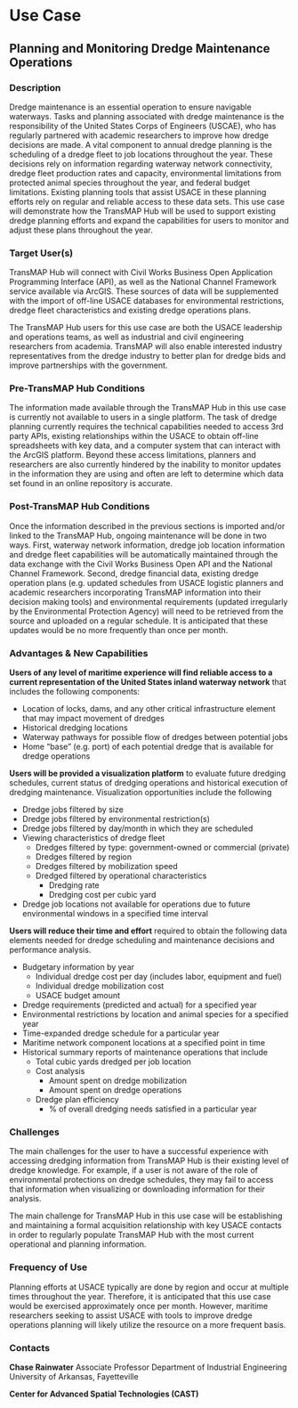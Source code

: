 # Use Case
## Planning and Monitoring Dredge Maintenance Operations

### Description

Dredge maintenance is an essential operation to ensure navigable waterways. Tasks and planning associated with dredge maintenance is the responsibility of the United States Corps of Engineers (USCAE), who has regularly partnered with academic researchers to improve how dredge decisions are made. A vital component to annual dredge planning is the scheduling of a dredge fleet to job locations throughout the year. These decisions rely on information regarding waterway network connectivity, dredge fleet production rates and capacity, environmental limitations from protected animal species throughout the year, and federal budget limitations. Existing planning tools that assist USACE in these planning efforts rely on regular and reliable access to these data sets. This use case will demonstrate how the TransMAP Hub will be used to support existing dredge planning efforts and expand the capabilities for users to monitor and adjust these plans throughout the year.


### Target User(s)

TransMAP Hub will connect with Civil Works Business Open Application Programming Interface (API), as well as the National Channel Framework service available via ArcGIS. These sources of data will be supplemented with the import of off-line USACE databases for environmental restrictions, dredge fleet characteristics and existing dredge operations plans.

The TransMAP Hub users for this use case are both the USACE leadership and operations teams, as well as industrial and civil engineering researchers from academia. TransMAP will also enable interested industry representatives from the dredge industry to better plan for dredge bids and improve partnerships with the government.


### Pre-TransMAP Hub Conditions

The information made available through the TransMAP Hub in this use case is currently not available to users in a single platform. The task of dredge planning currently requires the technical capabilities needed to access 3rd party APIs, existing relationships within the USACE to obtain off-line spreadsheets with key data, and a computer system that can interact with the ArcGIS platform. Beyond these access limitations, planners and researchers are also currently hindered by the inability to monitor updates in the information they are using and often are left to determine which data set found in an online repository is accurate.


### Post-TransMAP Hub Conditions

Once the information described in the previous sections is imported and/or linked to the TransMAP Hub, ongoing maintenance will be done in two ways. First, waterway network information, dredge job location information and dredge fleet capabilities will be automatically maintained through the data exchange with the Civil Works Business Open API and the National Channel Framework. Second, dredge financial data, existing dredge operation plans (e.g. updated schedules from USACE logistic planners and academic researchers incorporating TransMAP information into their decision making tools) and environmental requirements (updated irregularly by the Environmental Protection Agency) will need to be retrieved from the source and uploaded on a regular schedule. It is anticipated that these updates would be no more frequently than once per month.


### Advantages & New Capabilities

**Users of any level of maritime experience will find reliable access to a current representation of the United States inland waterway network** that includes the following components:

- Location of locks, dams, and any other critical infrastructure element that may impact movement of dredges
- Historical dredging locations
- Waterway pathways for possible flow of dredges between potential jobs
- Home “base” (e.g. port) of each potential dredge that is available for dredge operations

**Users will be provided a visualization platform** to evaluate future dredging schedules, current status of dredging operations and historical execution of dredging maintenance. Visualization opportunities include the following

- Dredge jobs filtered by size
- Dredge jobs filtered by environmental restriction(s)
- Dredge jobs filtered by day/month in which they are scheduled
- Viewing characteristics of dredge fleet
    - Dredges filtered by type: government-owned or commercial (private)
    - Dredges filtered by region
    - Dredges filtered by mobilization speed
    - Dredged filtered by operational characteristics
        - Dredging rate
        - Dredging cost per cubic yard
- Dredge job locations not available for operations due to future environmental windows in a specified time interval

**Users will reduce their time and effort** required to obtain the following data elements needed for dredge scheduling and maintenance decisions and performance analysis.

- Budgetary information by year
    - Individual dredge cost per day (includes labor, equipment and fuel)
    - Individual dredge mobilization cost
    - USACE budget amount
- Dredge requirements (predicted and actual) for a specified year
- Environmental restrictions by location and animal species for a specified year
- Time-expanded dredge schedule for a particular year
- Maritime network component locations at a specified point in time
- Historical summary reports of maintenance operations that include
    - Total cubic yards dredged per job location
    - Cost analysis
        - Amount spent on dredge mobilization
        - Amount spent on dredge operations
    - Dredge plan efficiency
        - % of overall dredging needs satisfied in a particular year

### Challenges

The main challenges for the user to have a successful experience with accessing dredging information from TransMAP Hub is their existing level of dredge knowledge. For example, if a user is not aware of the role of environmental protections on dredge schedules, they may fail to access that information when visualizing or downloading information for their analysis.

The main challenge for TransMAP Hub in this use case will be establishing and maintaining a formal acquisition relationship with key USACE contacts in order to regularly populate TransMAP Hub with the most current operational and planning information.


### Frequency of Use

Planning efforts at USACE typically are done by region and occur at multiple times throughout the year. Therefore, it is anticipated that this use case would be exercised approximately once per month. However, maritime researchers seeking to assist USACE with tools to improve dredge operations planning will likely utilize the resource on a more frequent basis.


### Contacts

**Chase Rainwater**
Associate Professor
Department of Industrial Engineering
University of Arkansas, Fayetteville

**Center for Advanced Spatial Technologies (CAST)**



